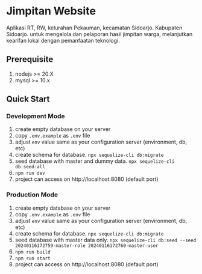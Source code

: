 # Jimpitan Website

Aplikasi RT, RW, kelurahan Pekauman, kecamatan Sidoarjo. Kabupaten Sidoarjo.
untuk mengelola dan pelaporan hasil jimpitan warga, melanjutkan kearifan lokal dengan pemanfaatan teknologi.

## Prerequisite

1. nodejs >= 20.X
2. mysql >= 10.x

## Quick Start

### Development Mode

1. create empty database on your server
2. copy `.env.example` as `.env` file
3. adjust `env` value same as your configuration server (environment, db, etc)
4. create schema for database. `npx sequelize-cli db:migrate`
5. seed database with master and dummy data. `npx sequelize-cli db:seed:all`
6. `npm run dev`
7. project can access on http://localhost:8080 (default port)

### Production Mode

1. create empty database on your server
2. copy `.env.example` as `.env` file
3. adjust `env` value same as your configuration server (environment, db, etc)
4. create schema for database. `npx sequelize-cli db:migrate`
5. seed database with master data only. `npx sequelize-cli db:seed --seed 20240116172759-master-role 20240116172760-master-user`
6. `npm run build`
7. `npm run start`
8. project can access on http://localhost:8080 (default port)
